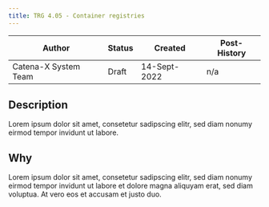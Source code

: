 ```yaml
---
title: TRG 4.05 - Container registries
---
```


| Author               | Status | Created      | Post-History |
|----------------------|--------|--------------|--------------|
| Catena-X System Team | Draft  | 14-Sept-2022 | n/a          |

## Description

Lorem ipsum dolor sit amet, consetetur sadipscing elitr, sed diam nonumy eirmod tempor invidunt ut labore.

## Why

Lorem ipsum dolor sit amet, consetetur sadipscing elitr, sed diam nonumy eirmod tempor invidunt ut labore et dolore
magna aliquyam erat, sed diam voluptua. At vero eos et accusam et justo duo.
